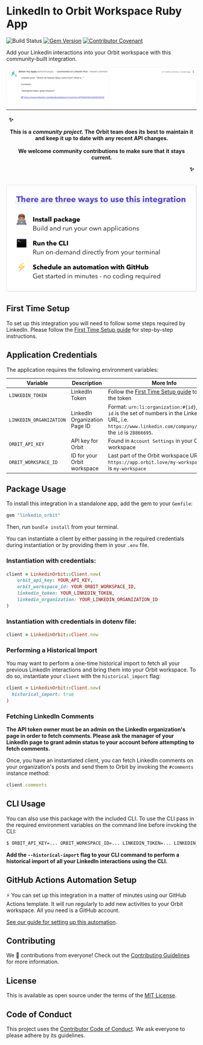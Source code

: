 # LinkedIn to Orbit Workspace Ruby App

![Build Status](https://github.com/orbit-love/community-ruby-linkedin-orbit/workflows/CI/badge.svg)
[![Gem Version](https://badge.fury.io/rb/linkedin_orbit.svg)](https://badge.fury.io/rb/dev_orbit)
[![Contributor Covenant](https://img.shields.io/badge/Contributor%20Covenant-2.0-4baaaa.svg)](code_of_conduct.md)

Add your LinkedIn interactions into your Orbit workspace with this community-built integration.

![New LinkedIn post comment in Orbit screenshot](readme_images/new-comment-screenshot.png)

|<p align="left">:sparkles:</p> This is a *community project*. The Orbit team does its best to maintain it and keep it up to date with any recent API changes.<br/><br/>We welcome community contributions to make sure that it stays current. <p align="right">:sparkles:</p>|
|-----------------------------------------|

![There are three ways to use this integration. Install package - build and run your own applications. Run the CLI - run on-demand directly from your terminal. Schedule an automation with GitHub - get started in minutes - no coding required](readme_images/ways-to-use.png)
## First Time Setup

To set up this integration you will need to follow some steps required by LinkedIn. Please follow the [First Time Setup guide](docs/FIRST_TIME_INSTRUCTIONS.md) for step-by-step instructions.

## Application Credentials

The application requires the following environment variables:

| Variable | Description | More Info
|---|---|--|
| `LINKEDIN_TOKEN` | LinkedIn Token | Follow the [First Time Setup guide](docs/FIRST_TIME_INSTRUCTIONS.md) to obtain the token
| `LINKEDIN_ORGANIZATION` | LinkedIn Organization Page ID | Format: `urn:li:organization:#{id}`, where `id` is the set of numbers in the LinkedIn page URL, i.e. `https://www.linkedin.com/company/28866695`, the `id` is `28866695`.
| `ORBIT_API_KEY` | API key for Orbit | Found in `Account Settings` in your Orbit workspace
| `ORBIT_WORKSPACE_ID` | ID for your Orbit workspace | Last part of the Orbit workspace URL, i.e. `https://app.orbit.love/my-workspace`, the ID is `my-workspace`

## Package Usage

To install this integration in a standalone app, add the gem to your `Gemfile`:

```ruby
gem "linkedin_orbit"
```

Then, run `bundle install` from your terminal.

You can instantiate a client by either passing in the required credentials during instantiation or by providing them in your `.env` file.

### Instantiation with credentials:

```ruby
client = LinkedinOrbit::Client.new(
    orbit_api_key: YOUR_API_KEY,
    orbit_workspace_id: YOUR_ORBIT_WORKSPACE_ID,
    linkedin_token: YOUR_LINKEDIN_TOKEN,
    linkedin_organization: YOUR_LINKEDIN_ORGANIZATION_ID
)
```

### Instantiation with credentials in dotenv file:

```ruby
client = LinkedinOrbit::Client.new
```

### Performing a Historical Import

You may want to perform a one-time historical import to fetch all your previous LinkedIn interactions and bring them into your Orbit workspace. To do so, instantiate your `client` with the `historical_import` flag:

```ruby
client = LinkedinOrbit::Client.new(
  historical_import: true
)
```

### Fetching LinkedIn Comments

**The API token owner must be an admin on the LinkedIn organization's page in order to fetch comments. Please ask the manager of your LinkedIn page to grant admin status to your account before attempting to fetch comments.**

Once, you have an instantiated client, you can fetch LinkedIn comments on your organization's posts and send them to Orbit by invoking the `#comments` instance method:

```ruby
client.comments
```
## CLI Usage

You can also use this package with the included CLI. To use the CLI pass in the required environment variables on the command line before invoking the CLI:

```bash
$ ORBIT_API_KEY=... ORBIT_WORKSPACE_ID=... LINKEDIN_TOKEN=... LINKEDIN_ORGANIZATION=... bundle exec linkedin_orbit --check_comments
```

**Add the `--historical-import` flag to your CLI command to perform a historical import of all your LinkedIn interactions using the CLI.**
## GitHub Actions Automation Setup

⚡ You can set up this integration in a matter of minutes using our GitHub Actions template. It will run regularly to add new activities to your Orbit workspace. All you need is a GitHub account.

[See our guide for setting up this automation](https://github.com/orbit-love/github-actions-templates/blob/main/LinkedIn/README.md).
## Contributing

We 💜 contributions from everyone! Check out the [Contributing Guidelines](.github/CONTRIBUTING.md) for more information.

## License

This is available as open source under the terms of the [MIT License](LICENSE).

## Code of Conduct

This project uses the [Contributor Code of Conduct](.github/CODE_OF_CONDUCT.md). We ask everyone to please adhere by its guidelines.
